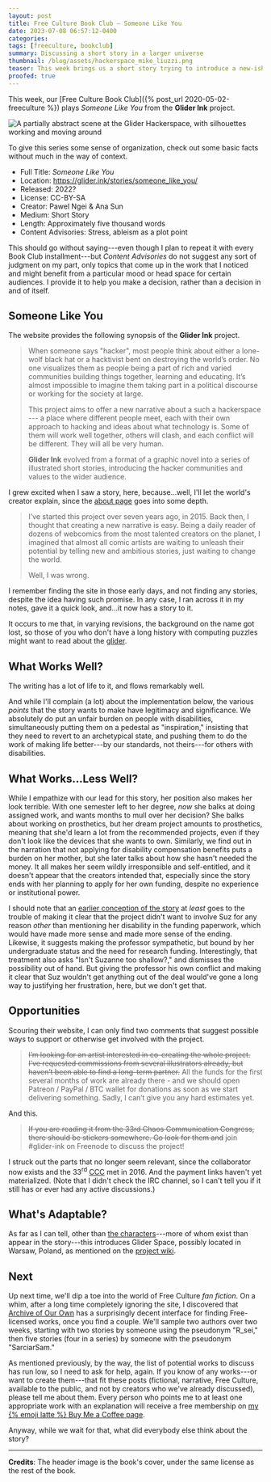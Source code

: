 ```yaml
---
layout: post
title: Free Culture Book Club — Someone Like You
date: 2023-07-08 06:57:12-0400
categories:
tags: [freeculture, bookclub]
summary: Discussing a short story in a larger universe
thumbnail: /blog/assets/hackerspace_mike_liuzzi.png
teaser: This week brings us a short story trying to introduce a new-ish solarpunk franchise about a hackerspace.
proofed: true
---
```


This week, our [Free Culture Book Club]({% post_url 2020-05-02-freeculture %}) plays *Someone Like You* from the **Glider Ink** project.

![A partially abstract scene at the Glider Hackerspace, with silhouettes working and moving around](/blog/assets/hackerspace_mike_liuzzi.png "I hope the giant orange bin gets a line.")

To give this series some sense of organization, check out some basic facts without much in the way of context.

 * Full Title:  *Someone Like You*
 * Location:  <https://glider.ink/stories/someone_like_you/>
 * Released:  2022?
 * License:  CC-BY-SA
 * Creator:  Pawel Ngei & Ana Sun
 * Medium:  Short Story
 * Length:  Approximately five thousand words
 * Content Advisories:  Stress, ableism as a plot point

This should go without saying---even though I plan to repeat it with every Book Club installment---but *Content Advisories* do not suggest any sort of judgment on my part, only topics that come up in the work that I noticed and might benefit from a particular mood or head space for certain audiences.  I provide it to help you make a decision, rather than a decision in and of itself.

## Someone Like You

The website provides the following synopsis of the **Glider Ink** project.

 > When someone says "hacker", most people think about either a lone-wolf black hat or a hacktivist bent on destroying the world’s order. No one visualizes them as people being a part of rich and varied communities building things together, learning and educating. It’s almost impossible to imagine them taking part in a political discourse or working for the society at large.
 >
 > This project aims to offer a new narrative about a such a hackerspace --- a place where different people meet, each with their own approach to hacking and ideas about what technology is. Some of them will work well together, others will clash, and each conflict will be different. They will all be very human.
 >
 > **Glider Ink** evolved from a format of a graphic novel into a series of illustrated short stories, introducing the hacker communities and values to the wider audience.

I grew excited when I saw a story, here, because...well, I'll let the world's creator explain, since the [about page](https://glider.ink/about/) goes into some depth.

 > I’ve started this project over seven years ago, in 2015. Back then, I thought that creating a new narrative is easy. Being a daily reader of dozens of webcomics from the most talented creators on the planet, I imagined that almost all comic artists are waiting to unleash their potential by telling new and ambitious stories, just waiting to change the world.
 >
 > Well, I was wrong.

I remember finding the site in those early days, and not finding any stories, despite the idea having such promise.  In any case, I ran across it in my notes, gave it a quick look, and...it now has a story to it.

It occurs to me that, in varying revisions, the background on the name got lost, so those of you who don't have a long history with computing puzzles might want to read about the [glider](https://en.wikipedia.org/wiki/Glider_%28Conway%27s_Life%29).

## What Works Well?

The writing has a lot of life to it, and flows remarkably well.

And while I'll complain (a lot) about the implementation below, the various *points* that the story wants to make have legitimacy and significance.  We absolutely do put an unfair burden on people with disabilities, simultaneously putting them on a pedestal as "inspiration," insisting that they need to revert to an archetypical state, and pushing them to do the work of making life better---by our standards, not theirs---for others with disabilities.

## What Works...Less Well?

While I empathize with our lead for this story, her position also makes her look terrible.  With one semester left to her degree, *now* she balks at doing assigned work, and wants months to mull over her decision?  She balks about working on prosthetics, but her dream project amounts to prosthetics, meaning that she'd learn a lot from the recommended projects, even if they don't look like the devices that she wants to own.  Similarly, we find out in the narration that not applying for disability compensation benefits puts a burden on her mother, but she later talks about how she hasn't needed the money.  It all makes her seem wildly irresponsible and self-entitled, and it doesn't appear that the creators intended that, especially since the story ends with her planning to apply for her own funding, despite no experience or institutional power.

I should note that an [earlier conception of the story](https://wiki.glider.ink/stories/chapter1?rev=1485210783) at *least* goes to the trouble of making it clear that the project didn't want to involve Suz for any reason *other* than mentioning her disability in the funding paperwork, which would have made more sense and made more sense of the ending.  Likewise, it suggests making the professor sympathetic, but bound by her undergraduate status and the need for research funding.  Interestingly, that treatment also asks "Isn't Suzanne too shallow?," and dismisses the possibility out of hand.  But giving the professor his own conflict and making it clear that Suz wouldn't get anything out of the deal would've gone a long way to justifying her frustration, here, but we don't get that.

## Opportunities

Scouring their website, I can only find two comments that suggest possible ways to support or otherwise get involved with the project.

 > ~~I’m looking for an artist interested in co-creating the whole project. I’ve requested commissions from several illustrators already, but haven’t been able to find a long-term partner.~~ All the funds for the first several months of work are already there - and we should open Patreon / PayPal / BTC wallet for donations as soon as we start delivering something. Sadly, I can’t give you any hard estimates yet.

And this.

 > ~~If you are reading it from the 33rd Chaos Communication Congress, there should be stickers somewhere. Go look for them and~~ join #glider-ink on Freenode to discuss the project!

I struck out the parts that no longer seem relevant, since the collaborator now exists and the 33<sup>rd</sup> [CCC](https://en.wikipedia.org/wiki/Chaos_Communication_Congress) met in 2016.  And the payment links haven't yet materialized.  (Note that I didn't check the IRC channel, so I can't tell you if it still has or ever had any active discussions.)

## What's Adaptable?

As far as I can tell, other than [the characters](https://glider.ink/characters/)---more of whom exist than appear in the story---this introduces Glider Space, possibly located in Warsaw, Poland, as mentioned on the [project wiki](https://wiki.glider.ink/world/gliderspace).

## Next

Up next time, we'll dip a toe into the world of Free Culture *fan fiction*.  On a whim, after a long time completely ignoring the site, I discovered that [Archive of Our Own](https://archiveofourown.org) has a surprisingly decent interface for finding Free-licensed works, once you find a couple.  We'll sample two authors over two weeks, starting with two stories by someone using the pseudonym "R_sei," then five stories (four in a series) by someone with the pseudonym "SarciarSam."

As mentioned previously, by the way, the list of potential works to discuss has run low, so I need to ask for help, again.  If you know of any works---or want to create them---that fit these posts (fictional, narrative, Free Culture, available to the public, and not by creators who we've already discussed), please tell me about them.  Every person who points me to at least one appropriate work with an explanation will receive a free membership on [my {% emoji latte %} Buy Me a Coffee page](https://buymeacoffee.com/jcolag).

Anyway, while we wait for that, what did everybody else think about the story?

* * *

**Credits**:  The header image is the book's cover, under the same license as the rest of the book.
